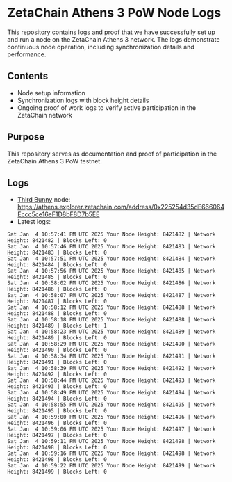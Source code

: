 # ZetaChain Athens 3 PoW Node Logs
This repository contains logs and proof that we have successfully set up and run a node on the ZetaChain Athens 3 network. The logs demonstrate continuous node operation, including synchronization details and performance.

## Contents
- Node setup information
- Synchronization logs with block height details
- Ongoing proof of work logs to verify active participation in the ZetaChain network

## Purpose
This repository serves as documentation and proof of participation in the ZetaChain Athens 3 PoW testnet.

## Logs

- [Third Bunny](https://thirdbunny.xyz/) node: https://athens.explorer.zetachain.com/address/0x225254d35dE666064Eccc5ce16eF1D8bF8D7b5EE
- Latest logs:
```
Sat Jan  4 10:57:41 PM UTC 2025 Your Node Height: 8421482 | Network Height: 8421482 | Blocks Left: 0
Sat Jan  4 10:57:46 PM UTC 2025 Your Node Height: 8421483 | Network Height: 8421483 | Blocks Left: 0
Sat Jan  4 10:57:51 PM UTC 2025 Your Node Height: 8421484 | Network Height: 8421484 | Blocks Left: 0
Sat Jan  4 10:57:56 PM UTC 2025 Your Node Height: 8421485 | Network Height: 8421485 | Blocks Left: 0
Sat Jan  4 10:58:02 PM UTC 2025 Your Node Height: 8421486 | Network Height: 8421486 | Blocks Left: 0
Sat Jan  4 10:58:07 PM UTC 2025 Your Node Height: 8421487 | Network Height: 8421487 | Blocks Left: 0
Sat Jan  4 10:58:12 PM UTC 2025 Your Node Height: 8421488 | Network Height: 8421488 | Blocks Left: 0
Sat Jan  4 10:58:18 PM UTC 2025 Your Node Height: 8421488 | Network Height: 8421489 | Blocks Left: 1
Sat Jan  4 10:58:23 PM UTC 2025 Your Node Height: 8421489 | Network Height: 8421489 | Blocks Left: 0
Sat Jan  4 10:58:29 PM UTC 2025 Your Node Height: 8421490 | Network Height: 8421490 | Blocks Left: 0
Sat Jan  4 10:58:34 PM UTC 2025 Your Node Height: 8421491 | Network Height: 8421491 | Blocks Left: 0
Sat Jan  4 10:58:39 PM UTC 2025 Your Node Height: 8421492 | Network Height: 8421492 | Blocks Left: 0
Sat Jan  4 10:58:44 PM UTC 2025 Your Node Height: 8421493 | Network Height: 8421493 | Blocks Left: 0
Sat Jan  4 10:58:49 PM UTC 2025 Your Node Height: 8421494 | Network Height: 8421494 | Blocks Left: 0
Sat Jan  4 10:58:55 PM UTC 2025 Your Node Height: 8421495 | Network Height: 8421495 | Blocks Left: 0
Sat Jan  4 10:59:00 PM UTC 2025 Your Node Height: 8421496 | Network Height: 8421496 | Blocks Left: 0
Sat Jan  4 10:59:06 PM UTC 2025 Your Node Height: 8421497 | Network Height: 8421497 | Blocks Left: 0
Sat Jan  4 10:59:11 PM UTC 2025 Your Node Height: 8421498 | Network Height: 8421498 | Blocks Left: 0
Sat Jan  4 10:59:16 PM UTC 2025 Your Node Height: 8421498 | Network Height: 8421498 | Blocks Left: 0
Sat Jan  4 10:59:22 PM UTC 2025 Your Node Height: 8421499 | Network Height: 8421499 | Blocks Left: 0
```
